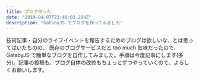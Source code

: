 ```yaml
---
title: ブログ作った
date: "2019-04-07T23:40:03.284Z"
description: "GatsbyJS でブログを作ってみました"
---
```


技術記事・自分のライフイベントを報告するためのブログは欲しいな、とは思ってはいたものの、
既存のブログサービスだと too much 気味だったので、GatsbyJS で簡単なブログを自作してみました。手順は今度記事にします(多分)。記事の投稿も、ブログ自体の改修もちょっとずつやっていくので、よろしくお願いします。
